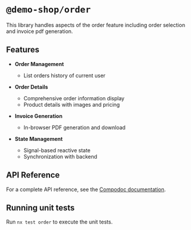 # `@demo-shop/order`

This library handles aspects of the order feature including order selection and invoice pdf generation.

## Features

- **Order Management**

  - List orders history of current user

- **Order Details**

  - Comprehensive order information display
  - Product details with images and pricing

- **Invoice Generation**

  - In-browser PDF generation and download

- **State Management**
  - Signal-based reactive state
  - Synchronization with backend

## API Reference

For a complete API reference, see the [Compodoc documentation](https://christian-wandling.github.io/demo-shop-public/compodoc/frontend).

## Running unit tests

Run `nx test order` to execute the unit tests.
